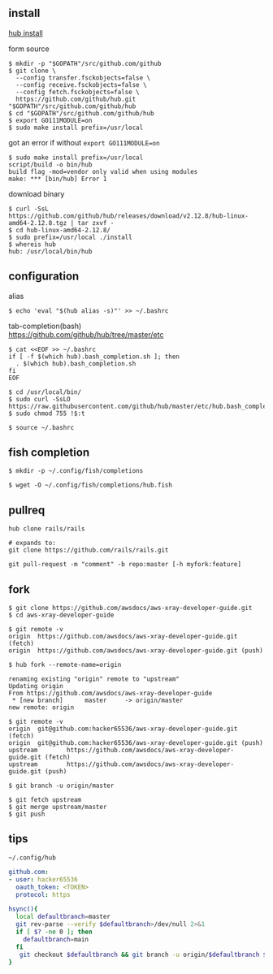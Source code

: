 
install
------------
[hub install](https://github.com/github/hub#installation)


form source
```console
$ mkdir -p "$GOPATH"/src/github.com/github
$ git clone \
  --config transfer.fsckobjects=false \
  --config receive.fsckobjects=false \
  --config fetch.fsckobjects=false \
  https://github.com/github/hub.git "$GOPATH"/src/github.com/github/hub
$ cd "$GOPATH"/src/github.com/github/hub
$ export GO111MODULE=on 
$ sudo make install prefix=/usr/local
```

got an error if without `export GO111MODULE=on`
```
$ sudo make install prefix=/usr/local
script/build -o bin/hub
build flag -mod=vendor only valid when using modules
make: *** [bin/hub] Error 1
```



download binary
```console
$ curl -SsL https://github.com/github/hub/releases/download/v2.12.8/hub-linux-amd64-2.12.8.tgz | tar zxvf -
$ cd hub-linux-amd64-2.12.8/
$ sudo prefix=/usr/local ./install
$ whereis hub
hub: /usr/local/bin/hub
```


configuration
------
alias
```console
$ echo 'eval "$(hub alias -s)"' >> ~/.bashrc
```
tab-completion(bash)  
https://github.com/github/hub/tree/master/etc
```console
$ cat <<EOF >> ~/.bashrc
if [ -f $(which hub).bash_completion.sh ]; then
  . $(which hub).bash_completion.sh
fi
EOF
```

```console
$ cd /usr/local/bin/
$ sudo curl -SsLO https://raw.githubusercontent.com/github/hub/master/etc/hub.bash_completion.sh
$ sudo chmod 755 !$:t
```

```console
$ source ~/.bashrc
```

fish completion
--

```console
$ mkdir -p ~/.config/fish/completions
```
```console
$ wget -O ~/.config/fish/completions/hub.fish
```



pullreq
--

```
hub clone rails/rails

# expands to:
git clone https://github.com/rails/rails.git

```


```
git pull-request -m "comment" -b repo:master [-h myfork:feature]
```


fork
--

```console
$ git clone https://github.com/awsdocs/aws-xray-developer-guide.git
$ cd aws-xray-developer-guide
```
```console
$ git remote -v
origin  https://github.com/awsdocs/aws-xray-developer-guide.git (fetch)
origin  https://github.com/awsdocs/aws-xray-developer-guide.git (push)
```
```cosnole
$ hub fork --remote-name=origin

renaming existing "origin" remote to "upstream"
Updating origin
From https://github.com/awsdocs/aws-xray-developer-guide
 * [new branch]      master     -> origin/master
new remote: origin
```

```console
$ git remote -v
origin  git@github.com:hacker65536/aws-xray-developer-guide.git (fetch)
origin  git@github.com:hacker65536/aws-xray-developer-guide.git (push)
upstream        https://github.com/awsdocs/aws-xray-developer-guide.git (fetch)
upstream        https://github.com/awsdocs/aws-xray-developer-guide.git (push)
```
```console
$ git branch -u origin/master
```
```console
$ git fetch upstream
$ git merge upstream/master
$ git push
```


tips
--

`~/.config/hub`


```yaml
github.com:
- user: hacker65536
  oauth_token: <TOKEN>
  protocol: https
```

```zsh
hsync(){
  local defaultbranch=master
  git rev-parse --verify $defaultbranch>/dev/null 2>&1
  if [ $? -ne 0 ]; then
    defaultbranch=main
  fi
   git checkout $defaultbranch && git branch -u origin/$defaultbranch $defaultbranch && hub sync && git push -u origin
}
```
